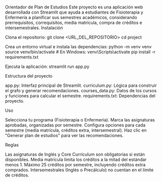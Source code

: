 Orientador de Plan de Estudios
Este proyecto es una aplicación web desarrollada con Streamlit que ayuda a estudiantes de Fisioterapia y Enfermería a planificar sus semestres académicos, considerando prerrequisitos, correquisitos, media matrícula, compra de créditos e intersemestrales.
Instalación

Clona el repositorio:
git clone <URL_DEL_REPOSITORIO>
cd project


Crea un entorno virtual e instala las dependencias:
python -m venv venv
source venv/bin/activate  # En Windows: venv\Scripts\activate
pip install -r requirements.txt


Ejecuta la aplicación:
streamlit run app.py



Estructura del proyecto

app.py: Interfaz principal de Streamlit.
curriculum.py: Lógica para construir el grafo y generar recomendaciones.
courses_data.py: Datos de los cursos y funciones para calcular el semestre.
requirements.txt: Dependencias del proyecto.

Uso

Selecciona tu programa (Fisioterapia o Enfermería).
Marca las asignaturas aprobadas, organizadas por semestre.
Configura opciones para cada semestre (media matrícula, créditos extra, intersemestral).
Haz clic en "Generar plan de estudios" para ver las recomendaciones.

Reglas

Las asignaturas de Inglés y Core Currículum son obligatorias si están disponibles.
Media matrícula limita los créditos a la mitad del estándar menos 1.
Máximo 25 créditos por semestre, incluyendo créditos extra comprados.
Intersemestrales (Inglés o Precálculo) no cuentan en el límite de créditos.
